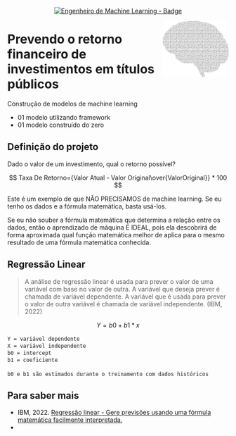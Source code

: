 <p align="center">
	  <a href='https://jonasaacampos.github.io/portfolio/'>
      <img alt="Engenheiro de Machine Learning - Badge" src="https://img.shields.io/static/v1?color=red&label=Engenieer&message=Machine-Learning&style=for-the-badge&logo=ia"/>
      </a>
</p>

<img alt="brain" src="img/brain.png" width=150 align=right>

<h1>Prevendo o retorno financeiro de investimentos em títulos públicos</h1>

Construção de modelos de machine learning

- 01 modelo utilizando framework
- 01 modelo construído do zero

## Definição do projeto

Dado o valor de um investimento, qual o retorno possível?

$$ Taxa De Retorno={Valor Atual - Valor Original\over{ValorOriginal}} * 100 $$

Este é um exemplo de que NÃO PRECISAMOS de machine learning. Se eu tenho os dados e a fórmula matemática, basta usá-los.

Se eu não souber a fórmula matemática que determina a relação entre os dados, então o aprendizado de máquina É IDEAL, pois ela descobrirá de forma aproximada qual função matemática melhor de aplica para o mesmo resultado de uma fórmula matemática conhecida.

## Regressão Linear

> A análise de regressão linear é usada para prever o valor de uma variável com base no valor de outra. A variável que deseja prever é chamada de variável dependente. A variável que é usada para prever o valor de outra variável é chamada de variável independente. (IBM, 2022)

$$ Y = b0 + b1 * x $$

```
Y = variável dependente
X = variável independente
b0 = intercept
b1 = coeficiente

b0 e b1 são estimados durante o treinamento com dados históricos
```

## Para saber mais

- IBM, 2022. [Regressão linear - Gere previsões usando uma fórmula matemática facilmente interpretada.](https://www.ibm.com/br-pt/analytics/learn/linear-regression)
- 